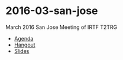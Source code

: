 # 2016-03-san-jose
March 2016 San Jose Meeting of IRTF T2TRG

- [Agenda](https://github.com/t2trg/2016-03-san-jose/wiki)
- [Hangout](https://plus.google.com/hangouts/_/bomthsflordmhfhplund2imm64e)
- [Slides](https://github.com/t2trg/2016-03-san-jose/blob/master/slides/)
